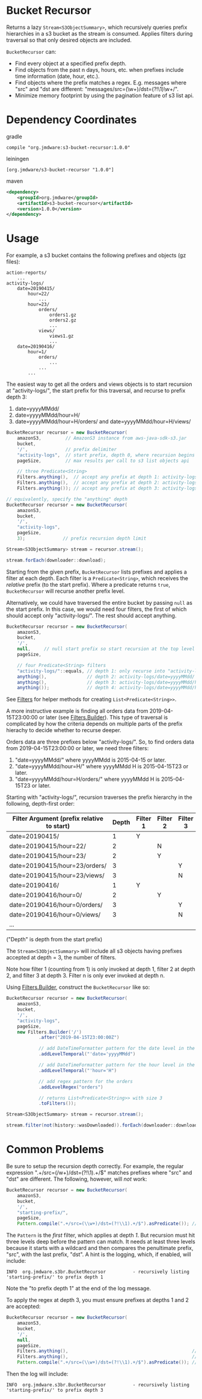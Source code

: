 # Bucket Recursor

Returns a lazy `Stream<S3ObjectSummary>`, which recursively queries prefix hierarchies in a s3
bucket as the stream is consumed. Applies filters during traversal so that only desired objects are
included.

`BucketRecursor` can:

* Find every object at a specified prefix depth.
* Find objects from the past n days, hours, etc. when prefixes include time information (date, hour,
etc.).
* Find objects where the prefix matches a regex. E.g. messages where "src" and "dst are different:
"messages/src=(\w+)/dst=(?!\1)\w+/".
* Minimize memory footprint by using the pagination feature of s3 list api.

# Dependency Coordinates

gradle

```
compile "org.jmdware:s3-bucket-recursor:1.0.0"
```

leiningen

```
[org.jmdware/s3-bucket-recursor "1.0.0"]
```

maven

```xml
<dependency>
    <groupId>org.jmdware</groupId>
    <artifactId>s3-bucket-recursor</artifactId>
    <version>1.0.0</version>
</dependency>
```

# Usage

For example, a s3 bucket contains the following prefixes and objects (gz files):

```
action-reports/
    ...
activity-logs/
    date=20190415/
        hour=22/
            ...
        hour=23/
            orders/
                orders1.gz
                orders2.gz
                ...
            views/
                views1.gz
                ...
    date=20190416/
        hour=1/
            orders/
                ...
            ...
        ...
```

The easiest way to get all the orders and views objects is to start recursion at "activity-logs/",
the start prefix for this traversal, and recurse to prefix depth 3:

1. date=yyyyMMdd/
1. date=yyyyMMdd/hour=H/
1. date=yyyyMMdd/hour=H/orders/ and date=yyyyMMdd/hour=H/views/

```java
BucketRecursor recursor = new BucketRecursor(
    amazonS3,         // AmazonS3 instance from aws-java-sdk-s3.jar
    bucket,
    '/',              // prefix delimiter
    "activity-logs",  // start prefix, depth 0, where recursion begins
    pageSize,         // max results per call to s3 list objects api

    // three Predicate<String>
    Filters.anything(),  // accept any prefix at depth 1: activity-logs/date=yyyyMMdd/
    Filters.anything(),  // accept any prefix at depth 2: activity-logs/date=yyyyMMdd/hour=H/
    Filters.anything()); // accept any prefix at depth 3: activity-logs/date=yyyyMMdd/hour=H/orders/ and activity-logs/date=yyyyMMdd/hour=H/views/

// equivalently, specify the "anything" depth
BucketRecursor recursor = new BucketRecursor(
    amazonS3,
    bucket,
    '/',
    "activity-logs",
    pageSize,
    3);              // prefix recursion depth limit

Stream<S3ObjectSummary> stream = recursor.stream();

stream.forEach(downloader::download);
```

Starting from the given prefix, `BucketRecursor` lists prefixes and applies a filter at each depth.
Each filter is a `Predicate<String>`, which receives the *relative* prefix (to the start prefix).
Where a predicate returns `true`, `BucketRecursor` will recurse another prefix level.

Alternatively, we could have traversed the entire bucket by passing `null` as the start prefix. In
this case, we would need four filters, the first of which should accept only "activity-logs/". The
rest should accept anything.

```java
BucketRecursor recursor = new BucketRecursor(
    amazonS3,
    bucket,
    '/',
    null,     // null start prefix so start recursion at the top level of the bucket
    pageSize,

    // four Predicate<String> filters
    "activity-logs/"::equals, // depth 1: only recurse into "activity-logs/".
    anything(),               // depth 2: activity-logs/date=yyyyMMdd/
    anything(),               // depth 3: activity-logs/date=yyyyMMdd/hour=H/
    anything());              // depth 4: activity-logs/date=yyyyMMdd/hour=H/orders/ and activity-logs/date=yyyyMMdd/hour=H/views/
```

See [Filters](src/main/java/org/jmdware/s3br/Filters.java) for helper methods for creating
`List<Predicate<String>>`.

A more instructive example is finding all orders data from
2019-04-15T23:00:00 or later (see [Filters.Builder](src/main/java/org/jmdware/s3br/Filters.java)).
This type of traversal is complicated by how the criteria depends on multiple parts of the prefix
hierachy to decide whether to recurse deeper.

Orders data are three prefixes below "activity-logs/". So, to find orders data from
2019-04-15T23:00:00 or later, we need three filters:

1. "date=yyyyMMdd/" where yyyyMMdd is 2015-04-15 or later.
1. "date=yyyyMMdd/hour=H/" where yyyyMMdd H is 2015-04-15T23 or later.
1. "date=yyyyMMdd/hour=H/orders/" where yyyyMMdd H is 2015-04-15T23 or later.

Starting with "activity-logs/", recursion traverses the prefix hierarchy in the following,
depth-first order:

|Filter Argument (prefix relative to start)|Depth|Filter 1|Filter 2|Filter 3|
|----|----|----|----|----|
|date=20190415/|1|Y| | |
|date=20190415/hour=22/|2| |N| |
|date=20190415/hour=23/|2| |Y| |
|date=20190415/hour=23/orders/|3| | |Y|
|date=20190415/hour=23/views/|3| | |N|
|date=20190416/|1|Y| | |
|date=20190416/hour=0/|2| |Y| |
|date=20190416/hour=0/orders/|3| | | Y|
|date=20190416/hour=0/views/|3| | |N|
|...| | | | |

("Depth" is depth from the start prefix)

The `Stream<S3ObjectSummary>` will include all s3 objects having prefixes accepted at depth = 3, the
number of filters.

Note how filter 1 (counting from 1) is only invoked at depth 1, filter 2 at depth 2, and filter 3 at
depth 3. Filter n is only ever invoked at depth n.

Using [Filters.Builder](src/main/java/org/jmdware/s3br/Filters.java),
construct the `BucketRecursor` like so:

```java
BucketRecursor recursor = new BucketRecursor(
    amazonS3,
    bucket,
    '/',
    "activity-logs",
    pageSize,
    new Filters.Builder('/')
            .after("2019-04-15T23:00:00Z")

            // add DateTimeFormatter pattern for the date level in the prefix hierarchy
            .addLevelTemporal("'date='yyyyMMdd")

            // add DateTimeFormatter pattern for the hour level in the prefix hierarchy
            .addLevelTemporal("'hour='H")

            // add regex pattern for the orders
            .addLevelRegex("orders")

            // returns List<Predicate<String>> with size 3
            .toFilters());

Stream<S3ObjectSummary> stream = recursor.stream();

stream.filter(not(history::wasDownloaded)).forEach(downloader::download);
```

# Common Problems

Be sure to setup the recursion depth correctly. For example, the regular expression
".+/src=(\/w+)/dst=(?!\1).+/$" matches prefixes where "src" and "dst" are different. The
following, however, will _not_ work:

```java
BucketRecursor recursor = new BucketRecursor(
    amazonS3,
    bucket,
    '/',
    "starting-prefix/",
    pageSize,
    Pattern.compile(".+/src=(\\w+)/dst=(?!\\1).+/$").asPredicate()); // applied to prefixes at depth 1
```

The `Pattern` is the _first_ filter, which applies at depth _1_. But recursion must hit three levels
deep before the pattern can match. It needs at least three levels because it starts with a wildcard
and then compares the penultimate prefix, "src", with the last prefix, "dst". A hint is the logging,
which, if enabled, will include:

```
INFO  org.jmdware.s3br.BucketRecursor          - recursively listing 'starting-prefix/' to prefix depth 1
```

Note the "to prefix depth 1" at the end of the log message.

To apply the regex at depth 3, you must ensure prefixes at depths 1 and 2 are accepted:

```java
BucketRecursor recursor = new BucketRecursor(
    amazonS3,
    bucket,
    '/',
    null,
    pageSize,
    Filters.anything(),                                              // depth 1
    Filters.anything(),                                              // depth 2: src
    Pattern.compile(".+/src=(\\w+)/dst=(?!\\1).+/$").asPredicate()); // depth 3: src vs dst
```

Then the log will include:

```
INFO  org.jmdware.s3br.BucketRecursor          - recursively listing 'starting-prefix/' to prefix depth 3
```
